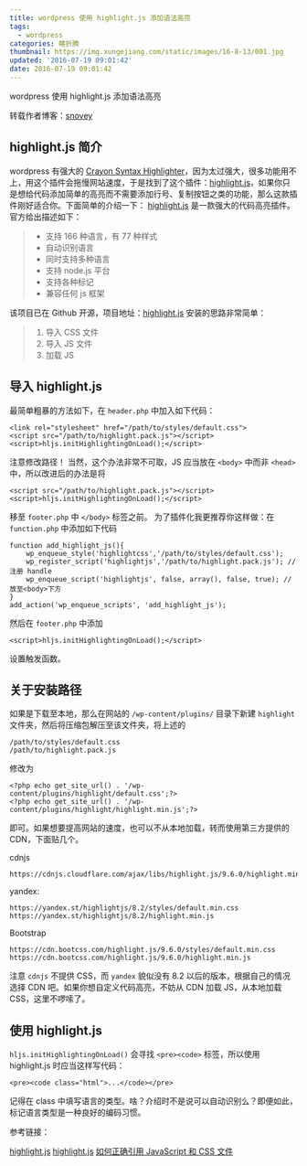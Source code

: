 ```yaml
---
title: wordpress 使用 highlight.js 添加语法高亮
tags:
  - wordpress
categories: 瞎折腾
thumbnail: https://img.xungejiang.com/static/images/16-8-13/001.jpg
updated: '2016-07-19 09:01:42'
date: 2016-07-19 09:01:42
---
```



wordpress 使用 highlight.js 添加语法高亮

转载作者博客：[snovey](http://www.snovey.com/)

<!--more-->





## highlight.js 简介

wordpress 有强大的 [Crayon Syntax Highlighter](https://cn.wordpress.org/plugins/crayon-syntax-highlighter/)，因为太过强大，很多功能用不上，用这个插件会拖慢网站速度，于是找到了这个插件：[highlight.js](https://highlightjs.org/)，如果你只是想给代码添加简单的高亮而不需要添加行号、复制按钮之类的功能，那么这款插件刚好适合你。下面简单的介绍一下：
[highlight.js](https://highlightjs.org/) 是一款强大的代码高亮插件。官方给出描述如下：

>- 支持 166 种语言，有 77 种样式
>- 自动识别语言
>- 同时支持多种语言
>- 支持 node.js 平台
>- 支持各种标记
>- 兼容任何 js 框架

该项目已在 Github 开源，项目地址：[highlight.js](https://github.com/isagalaev/highlight.js)
安装的思路非常简单：

>1. 导入 CSS 文件
>2. 导入 JS 文件
>3. 加载 JS

## 导入 highlight.js

最简单粗暴的方法如下，在 `header.php` 中加入如下代码：

```
<link rel="stylesheet" href="/path/to/styles/default.css">
<script src="/path/to/highlight.pack.js"></script>
<script>hljs.initHighlightingOnLoad();</script>
```

注意修改路径！
当然，这个办法非常不可取，JS 应当放在 `<body>` 中而非 `<head>` 中，所以改进后的办法是将

```
<script src="/path/to/highlight.pack.js"></script>
<script>hljs.initHighlightingOnLoad();</script>
```

移至 `footer.php` 中 `</body>` 标签之前。
为了插件化我更推荐你这样做：在 `function.php` 中添加如下代码

```script
function add_highlight_js(){
    wp_enqueue_style('highlightcss','/path/to/styles/default.css');
    wp_register_script('highlightjs','/path/to/highlight.pack.js'); //注册 handle
    wp_enqueue_script('highlightjs', false, array(), false, true); //放至<body>下方
}
add_action('wp_enqueue_scripts', 'add_highlight_js');
```

然后在 `footer.php` 中添加

```
<script>hljs.initHighlightingOnLoad();</script>
```

设置触发函数。

## 关于安装路径


如果是下载至本地，那么在网站的 `/wp-content/plugins/` 目录下新建 `highlight` 文件夹，然后将压缩包解压至该文件夹，将上述的

```
/path/to/styles/default.css
/path/to/highlight.pack.js
```

修改为

```
<?php echo get_site_url() . '/wp-content/plugins/highlight/default.css';?>
<?php echo get_site_url() . '/wp-content/plugins/highlight/highlight.min.js';?>
```

即可。如果想要提高网站的速度，也可以不从本地加载，转而使用第三方提供的 CDN，下面贴几个。

cdnjs

```
https://cdnjs.cloudflare.com/ajax/libs/highlight.js/9.6.0/highlight.min.js
```

yandex:

```
https://yandex.st/highlightjs/8.2/styles/default.min.css
https://yandex.st/highlightjs/8.2/highlight.min.js
```

Bootstrap

```
https://cdn.bootcss.com/highlight.js/9.6.0/styles/default.min.css
https://cdn.bootcss.com/highlight.js/9.6.0/highlight.min.js
```

注意 `cdnjs` 不提供 CSS，而 `yandex` 貌似没有 8.2 以后的版本，根据自己的情况选择 CDN 吧。如果你想自定义代码高亮，不妨从 CDN 加载 JS，从本地加载 CSS，这里不啰嗦了。

## 使用 highlight.js

`hljs.initHighlightingOnLoad()` 会寻找 `<pre><code>` 标签，所以使用 highlight.js 时应当这样写代码：

```
<pre><code class="html">...</code></pre>
```

记得在 class 中填写语言的类型。啥？介绍时不是说可以自动识别么？即便如此，标记语言类型是一种良好的编码习惯。

参考链接：

[highlight.js](https://highlightjs.org/)
[highlight.js](https://github.com/isagalaev/highlight.js)
[如何正确引用 JavaScript 和 CSS 文件](https://blog.wpjam.com/article/how-to-include-js-and-css-in-wordpress/)
